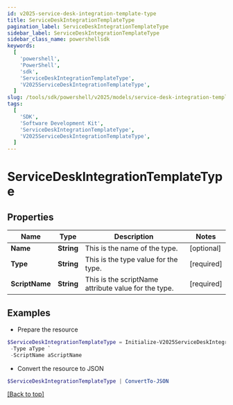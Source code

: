```yaml
---
id: v2025-service-desk-integration-template-type
title: ServiceDeskIntegrationTemplateType
pagination_label: ServiceDeskIntegrationTemplateType
sidebar_label: ServiceDeskIntegrationTemplateType
sidebar_class_name: powershellsdk
keywords:
  [
    'powershell',
    'PowerShell',
    'sdk',
    'ServiceDeskIntegrationTemplateType',
    'V2025ServiceDeskIntegrationTemplateType',
  ]
slug: /tools/sdk/powershell/v2025/models/service-desk-integration-template-type
tags:
  [
    'SDK',
    'Software Development Kit',
    'ServiceDeskIntegrationTemplateType',
    'V2025ServiceDeskIntegrationTemplateType',
  ]
---
```


# ServiceDeskIntegrationTemplateType

## Properties

| Name | Type | Description | Notes |
| --- | --- | --- | --- |
| **Name** | **String** | This is the name of the type. | [optional] |
| **Type** | **String** | This is the type value for the type. | [required] |
| **ScriptName** | **String** | This is the scriptName attribute value for the type. | [required] |

## Examples

- Prepare the resource

```powershell
$ServiceDeskIntegrationTemplateType = Initialize-V2025ServiceDeskIntegrationTemplateType  -Name aName `
 -Type aType `
 -ScriptName aScriptName
```

- Convert the resource to JSON

```powershell
$ServiceDeskIntegrationTemplateType | ConvertTo-JSON
```

[[Back to top]](#)
